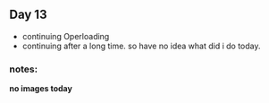 ## Day 13

- continuing Operloading
- continuing after a long time. so have no idea what did i do today.


### notes:

**no images today**
